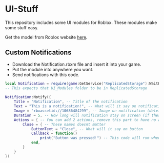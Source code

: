 # UI-Stuff
This repository includes some UI modules for Roblox. 
These modules make some stuff easy.

Get the model from Roblox website [here](https://create.roblox.com/marketplace/asset/11377872227/UI-Modules).

## Custom Notifications
- Download the Notification.rbxm file and insert it into your game.
- Put the module into anywhere you want.
- Send notifications with this code.
```lua
local Notification = require(game:GetService("ReplicatedStorage"):WaitForChild("UI_Modules"):WaitForChild("Notification"))
-- This expects that UI_Modules folder to be in ReplicatedStorage
 
Notification:Notify({
	Title = "Notification", -- Title of the notification
	Text = "This is a notification!", -- What will it say on notification
	Image = "rbxassetid://10686484299", -- Image on notification (delete this line if no image)
	Duration = 5, -- How long will notification stay on screen (if there are actionsi duration will be disabled for that notification)
	Actions = { -- You can add 2 actions, remove this part to have no actions(will ignore if there are more than 2)(changing code to have more will make it look ugly)
		Close = { -- These names doesnt matter
			ButtonText = "Close", -- What will it say on button
			Callback = function()
				print("Button was pressed!") -- This code will run when button is pressed
			end,
		}
	}
})
```
